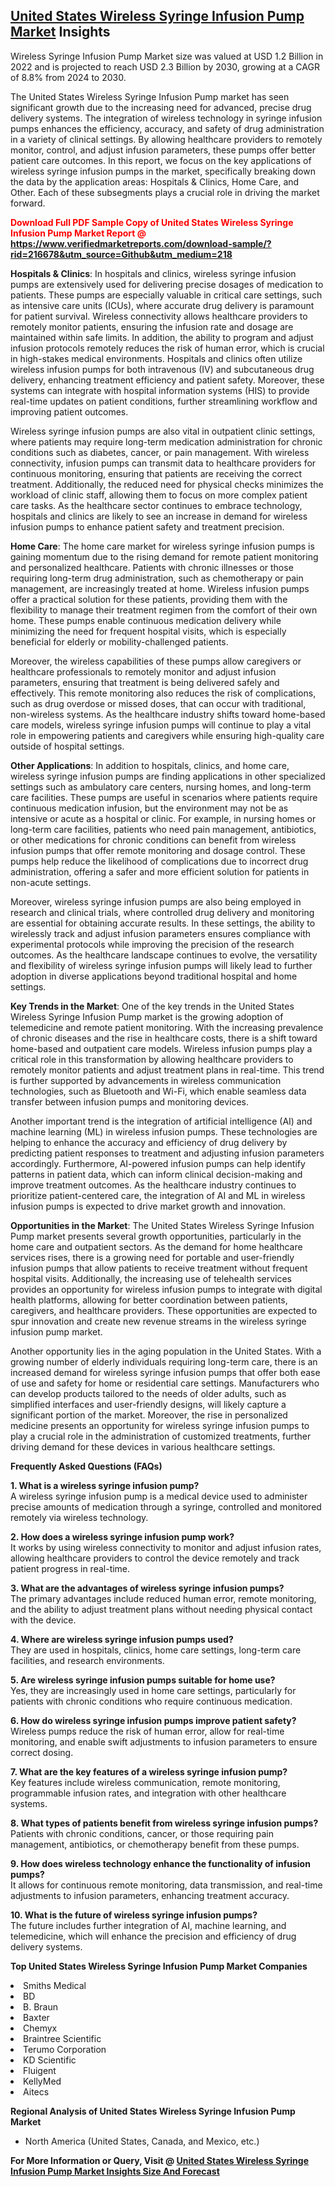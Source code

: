 <h2><a href="https://www.verifiedmarketreports.com/download-sample/?rid=216678&amp;utm_source=Github&amp;utm_medium=218" target="_blank">United States Wireless Syringe Infusion Pump Market</a> Insights</h2><p>Wireless Syringe Infusion Pump Market size was valued at USD 1.2 Billion in 2022 and is projected to reach USD 2.3 Billion by 2030, growing at a CAGR of 8.8% from 2024 to 2030.</p><p><p>The United States Wireless Syringe Infusion Pump market has seen significant growth due to the increasing need for advanced, precise drug delivery systems. The integration of wireless technology in syringe infusion pumps enhances the efficiency, accuracy, and safety of drug administration in a variety of clinical settings. By allowing healthcare providers to remotely monitor, control, and adjust infusion parameters, these pumps offer better patient care outcomes. In this report, we focus on the key applications of wireless syringe infusion pumps in the market, specifically breaking down the data by the application areas: Hospitals & Clinics, Home Care, and Other. Each of these subsegments plays a crucial role in driving the market forward. <b><p><span class=""><span style="color: #ff0000;"><strong>Download Full PDF Sample Copy of United States Wireless Syringe Infusion Pump Market Report</strong> @ </span><a href="https://www.verifiedmarketreports.com/download-sample/?rid=216678&amp;utm_source=Github&amp;utm_medium=218" target="_blank">https://www.verifiedmarketreports.com/download-sample/?rid=216678&amp;utm_source=Github&amp;utm_medium=218</a></span></p></b></p> <p><strong>Hospitals & Clinics</strong>: In hospitals and clinics, wireless syringe infusion pumps are extensively used for delivering precise dosages of medication to patients. These pumps are especially valuable in critical care settings, such as intensive care units (ICUs), where accurate drug delivery is paramount for patient survival. Wireless connectivity allows healthcare providers to remotely monitor patients, ensuring the infusion rate and dosage are maintained within safe limits. In addition, the ability to program and adjust infusion protocols remotely reduces the risk of human error, which is crucial in high-stakes medical environments. Hospitals and clinics often utilize wireless infusion pumps for both intravenous (IV) and subcutaneous drug delivery, enhancing treatment efficiency and patient safety. Moreover, these systems can integrate with hospital information systems (HIS) to provide real-time updates on patient conditions, further streamlining workflow and improving patient outcomes.</p> <p>Wireless syringe infusion pumps are also vital in outpatient clinic settings, where patients may require long-term medication administration for chronic conditions such as diabetes, cancer, or pain management. With wireless connectivity, infusion pumps can transmit data to healthcare providers for continuous monitoring, ensuring that patients are receiving the correct treatment. Additionally, the reduced need for physical checks minimizes the workload of clinic staff, allowing them to focus on more complex patient care tasks. As the healthcare sector continues to embrace technology, hospitals and clinics are likely to see an increase in demand for wireless infusion pumps to enhance patient safety and treatment precision.</p> <p><strong>Home Care</strong>: The home care market for wireless syringe infusion pumps is gaining momentum due to the rising demand for remote patient monitoring and personalized healthcare. Patients with chronic illnesses or those requiring long-term drug administration, such as chemotherapy or pain management, are increasingly treated at home. Wireless infusion pumps offer a practical solution for these patients, providing them with the flexibility to manage their treatment regimen from the comfort of their own home. These pumps enable continuous medication delivery while minimizing the need for frequent hospital visits, which is especially beneficial for elderly or mobility-challenged patients.</p> <p>Moreover, the wireless capabilities of these pumps allow caregivers or healthcare professionals to remotely monitor and adjust infusion parameters, ensuring that treatment is being delivered safely and effectively. This remote monitoring also reduces the risk of complications, such as drug overdose or missed doses, that can occur with traditional, non-wireless systems. As the healthcare industry shifts toward home-based care models, wireless syringe infusion pumps will continue to play a vital role in empowering patients and caregivers while ensuring high-quality care outside of hospital settings.</p> <p><strong>Other Applications</strong>: In addition to hospitals, clinics, and home care, wireless syringe infusion pumps are finding applications in other specialized settings such as ambulatory care centers, nursing homes, and long-term care facilities. These pumps are useful in scenarios where patients require continuous medication infusion, but the environment may not be as intensive or acute as a hospital or clinic. For example, in nursing homes or long-term care facilities, patients who need pain management, antibiotics, or other medications for chronic conditions can benefit from wireless infusion pumps that offer remote monitoring and dosage control. These pumps help reduce the likelihood of complications due to incorrect drug administration, offering a safer and more efficient solution for patients in non-acute settings.</p> <p>Moreover, wireless syringe infusion pumps are also being employed in research and clinical trials, where controlled drug delivery and monitoring are essential for obtaining accurate results. In these settings, the ability to wirelessly track and adjust infusion parameters ensures compliance with experimental protocols while improving the precision of the research outcomes. As the healthcare landscape continues to evolve, the versatility and flexibility of wireless syringe infusion pumps will likely lead to further adoption in diverse applications beyond traditional hospital and home settings.</p> <p><strong>Key Trends in the Market</strong>: One of the key trends in the United States Wireless Syringe Infusion Pump market is the growing adoption of telemedicine and remote patient monitoring. With the increasing prevalence of chronic diseases and the rise in healthcare costs, there is a shift toward home-based and outpatient care models. Wireless infusion pumps play a critical role in this transformation by allowing healthcare providers to remotely monitor patients and adjust treatment plans in real-time. This trend is further supported by advancements in wireless communication technologies, such as Bluetooth and Wi-Fi, which enable seamless data transfer between infusion pumps and monitoring devices.</p> <p>Another important trend is the integration of artificial intelligence (AI) and machine learning (ML) in wireless infusion pumps. These technologies are helping to enhance the accuracy and efficiency of drug delivery by predicting patient responses to treatment and adjusting infusion parameters accordingly. Furthermore, AI-powered infusion pumps can help identify patterns in patient data, which can inform clinical decision-making and improve treatment outcomes. As the healthcare industry continues to prioritize patient-centered care, the integration of AI and ML in wireless infusion pumps is expected to drive market growth and innovation.</p> <p><strong>Opportunities in the Market</strong>: The United States Wireless Syringe Infusion Pump market presents several growth opportunities, particularly in the home care and outpatient sectors. As the demand for home healthcare services rises, there is a growing need for portable and user-friendly infusion pumps that allow patients to receive treatment without frequent hospital visits. Additionally, the increasing use of telehealth services provides an opportunity for wireless infusion pumps to integrate with digital health platforms, allowing for better coordination between patients, caregivers, and healthcare providers. These opportunities are expected to spur innovation and create new revenue streams in the wireless syringe infusion pump market.</p> <p>Another opportunity lies in the aging population in the United States. With a growing number of elderly individuals requiring long-term care, there is an increased demand for wireless syringe infusion pumps that offer both ease of use and safety for home or residential care settings. Manufacturers who can develop products tailored to the needs of older adults, such as simplified interfaces and user-friendly designs, will likely capture a significant portion of the market. Moreover, the rise in personalized medicine presents an opportunity for wireless syringe infusion pumps to play a crucial role in the administration of customized treatments, further driving demand for these devices in various healthcare settings.</p> <p><strong>Frequently Asked Questions (FAQs)</strong></p> <p><strong>1. What is a wireless syringe infusion pump?</strong><br> A wireless syringe infusion pump is a medical device used to administer precise amounts of medication through a syringe, controlled and monitored remotely via wireless technology.</p> <p><strong>2. How does a wireless syringe infusion pump work?</strong><br> It works by using wireless connectivity to monitor and adjust infusion rates, allowing healthcare providers to control the device remotely and track patient progress in real-time.</p> <p><strong>3. What are the advantages of wireless syringe infusion pumps?</strong><br> The primary advantages include reduced human error, remote monitoring, and the ability to adjust treatment plans without needing physical contact with the device.</p> <p><strong>4. Where are wireless syringe infusion pumps used?</strong><br> They are used in hospitals, clinics, home care settings, long-term care facilities, and research environments.</p> <p><strong>5. Are wireless syringe infusion pumps suitable for home use?</strong><br> Yes, they are increasingly used in home care settings, particularly for patients with chronic conditions who require continuous medication.</p> <p><strong>6. How do wireless syringe infusion pumps improve patient safety?</strong><br> Wireless pumps reduce the risk of human error, allow for real-time monitoring, and enable swift adjustments to infusion parameters to ensure correct dosing.</p> <p><strong>7. What are the key features of a wireless syringe infusion pump?</strong><br> Key features include wireless communication, remote monitoring, programmable infusion rates, and integration with other healthcare systems.</p> <p><strong>8. What types of patients benefit from wireless syringe infusion pumps?</strong><br> Patients with chronic conditions, cancer, or those requiring pain management, antibiotics, or chemotherapy benefit from these pumps.</p> <p><strong>9. How does wireless technology enhance the functionality of infusion pumps?</strong><br> It allows for continuous remote monitoring, data transmission, and real-time adjustments to infusion parameters, enhancing treatment accuracy.</p> <p><strong>10. What is the future of wireless syringe infusion pumps?</strong><br> The future includes further integration of AI, machine learning, and telemedicine, which will enhance the precision and efficiency of drug delivery systems.</p></p><p><strong>Top United States Wireless Syringe Infusion Pump Market Companies</strong></p><div data-test-id=""><p><li>Smiths Medical</li><li> BD</li><li> B. Braun</li><li> Baxter</li><li> Chemyx</li><li> Braintree Scientific</li><li> Terumo Corporation</li><li> KD Scientific</li><li> Fluigent</li><li> KellyMed</li><li> Aitecs</li></p><div><strong>Regional Analysis of&nbsp;United States Wireless Syringe Infusion Pump Market</strong></div><ul><li dir="ltr"><p dir="ltr">North America&nbsp;(United States, Canada, and Mexico, etc.)</p></li></ul><p><strong>For More Information or Query, Visit @&nbsp;</strong><strong><a href="https://www.verifiedmarketreports.com/product/wireless-syringe-infusion-pump-market/?utm_source=Github&amp;utm_medium=218" target="_blank">United States Wireless Syringe Infusion Pump Market Insights Size And Forecast</a></strong></p></div>
